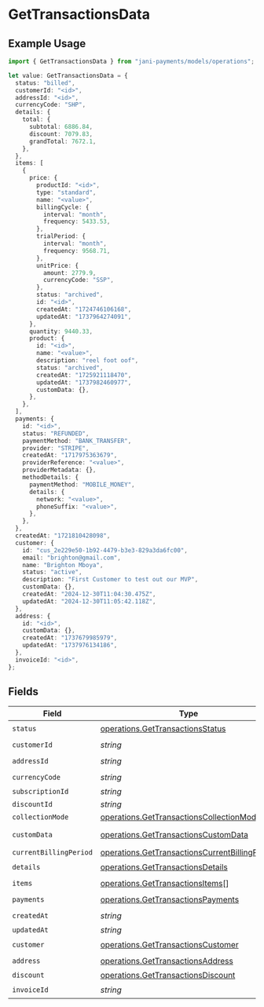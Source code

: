 # GetTransactionsData

## Example Usage

```typescript
import { GetTransactionsData } from "jani-payments/models/operations";

let value: GetTransactionsData = {
  status: "billed",
  customerId: "<id>",
  addressId: "<id>",
  currencyCode: "SHP",
  details: {
    total: {
      subtotal: 6886.84,
      discount: 7079.83,
      grandTotal: 7672.1,
    },
  },
  items: [
    {
      price: {
        productId: "<id>",
        type: "standard",
        name: "<value>",
        billingCycle: {
          interval: "month",
          frequency: 5433.53,
        },
        trialPeriod: {
          interval: "month",
          frequency: 9568.71,
        },
        unitPrice: {
          amount: 2779.9,
          currencyCode: "SSP",
        },
        status: "archived",
        id: "<id>",
        createdAt: "1724746106168",
        updatedAt: "1737964274091",
      },
      quantity: 9440.33,
      product: {
        id: "<id>",
        name: "<value>",
        description: "reel foot oof",
        status: "archived",
        createdAt: "1725921118470",
        updatedAt: "1737982460977",
        customData: {},
      },
    },
  ],
  payments: {
    id: "<id>",
    status: "REFUNDED",
    paymentMethod: "BANK_TRANSFER",
    provider: "STRIPE",
    createdAt: "1717975363679",
    providerReference: "<value>",
    providerMetadata: {},
    methodDetails: {
      paymentMethod: "MOBILE_MONEY",
      details: {
        network: "<value>",
        phoneSuffix: "<value>",
      },
    },
  },
  createdAt: "1721810428098",
  customer: {
    id: "cus_2e229e50-1b92-4479-b3e3-829a3da6fc00",
    email: "brighton@gmail.com",
    name: "Brighton Mboya",
    status: "active",
    description: "First Customer to test out our MVP",
    customData: {},
    createdAt: "2024-12-30T11:04:30.475Z",
    updatedAt: "2024-12-30T11:05:42.118Z",
  },
  address: {
    id: "<id>",
    customData: {},
    createdAt: "1737679985979",
    updatedAt: "1737976134186",
  },
  invoiceId: "<id>",
};
```

## Fields

| Field                                                                                                            | Type                                                                                                             | Required                                                                                                         | Description                                                                                                      |
| ---------------------------------------------------------------------------------------------------------------- | ---------------------------------------------------------------------------------------------------------------- | ---------------------------------------------------------------------------------------------------------------- | ---------------------------------------------------------------------------------------------------------------- |
| `status`                                                                                                         | [operations.GetTransactionsStatus](../../models/operations/gettransactionsstatus.md)                             | :heavy_check_mark:                                                                                               | N/A                                                                                                              |
| `customerId`                                                                                                     | *string*                                                                                                         | :heavy_check_mark:                                                                                               | N/A                                                                                                              |
| `addressId`                                                                                                      | *string*                                                                                                         | :heavy_check_mark:                                                                                               | N/A                                                                                                              |
| `currencyCode`                                                                                                   | *string*                                                                                                         | :heavy_check_mark:                                                                                               | N/A                                                                                                              |
| `subscriptionId`                                                                                                 | *string*                                                                                                         | :heavy_minus_sign:                                                                                               | N/A                                                                                                              |
| `discountId`                                                                                                     | *string*                                                                                                         | :heavy_minus_sign:                                                                                               | N/A                                                                                                              |
| `collectionMode`                                                                                                 | [operations.GetTransactionsCollectionMode](../../models/operations/gettransactionscollectionmode.md)             | :heavy_minus_sign:                                                                                               | N/A                                                                                                              |
| `customData`                                                                                                     | [operations.GetTransactionsCustomData](../../models/operations/gettransactionscustomdata.md)                     | :heavy_minus_sign:                                                                                               | Any valid JSON value                                                                                             |
| `currentBillingPeriod`                                                                                           | [operations.GetTransactionsCurrentBillingPeriod](../../models/operations/gettransactionscurrentbillingperiod.md) | :heavy_minus_sign:                                                                                               | N/A                                                                                                              |
| `details`                                                                                                        | [operations.GetTransactionsDetails](../../models/operations/gettransactionsdetails.md)                           | :heavy_check_mark:                                                                                               | N/A                                                                                                              |
| `items`                                                                                                          | [operations.GetTransactionsItems](../../models/operations/gettransactionsitems.md)[]                             | :heavy_check_mark:                                                                                               | N/A                                                                                                              |
| `payments`                                                                                                       | [operations.GetTransactionsPayments](../../models/operations/gettransactionspayments.md)                         | :heavy_check_mark:                                                                                               | N/A                                                                                                              |
| `createdAt`                                                                                                      | *string*                                                                                                         | :heavy_check_mark:                                                                                               | N/A                                                                                                              |
| `updatedAt`                                                                                                      | *string*                                                                                                         | :heavy_minus_sign:                                                                                               | N/A                                                                                                              |
| `customer`                                                                                                       | [operations.GetTransactionsCustomer](../../models/operations/gettransactionscustomer.md)                         | :heavy_check_mark:                                                                                               | N/A                                                                                                              |
| `address`                                                                                                        | [operations.GetTransactionsAddress](../../models/operations/gettransactionsaddress.md)                           | :heavy_check_mark:                                                                                               | N/A                                                                                                              |
| `discount`                                                                                                       | [operations.GetTransactionsDiscount](../../models/operations/gettransactionsdiscount.md)                         | :heavy_minus_sign:                                                                                               | N/A                                                                                                              |
| `invoiceId`                                                                                                      | *string*                                                                                                         | :heavy_check_mark:                                                                                               | N/A                                                                                                              |